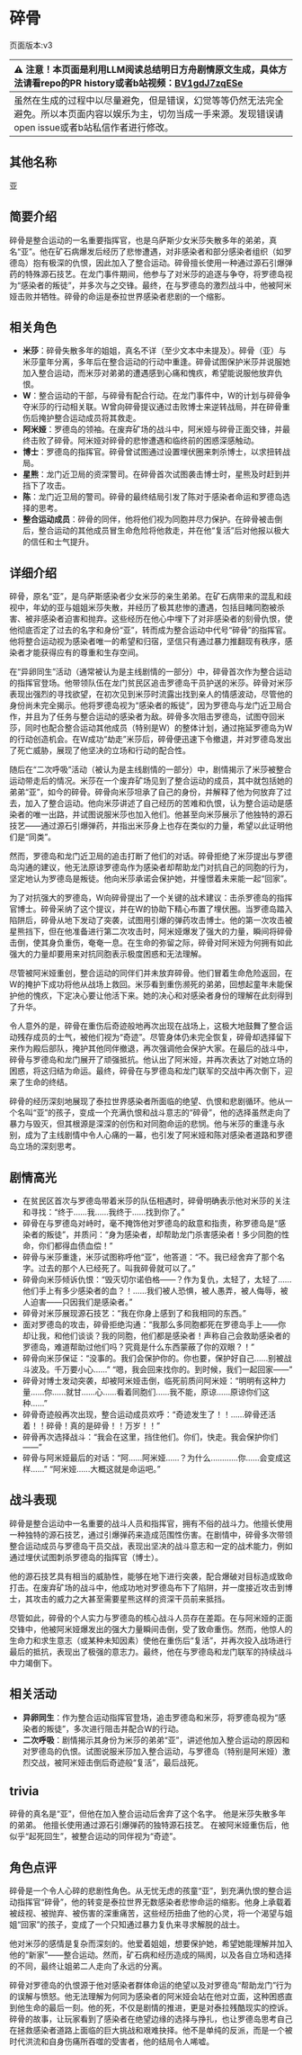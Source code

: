 # 碎骨
页面版本:v3
 

| :warning: 注意！本页面是利用LLM阅读总结明日方舟剧情原文生成，具体方法请看repo的PR history或者b站视频：[BV1gdJ7zqESe](https://www.bilibili.com/video/BV1gdJ7zqESe/)         |
|:----------------------------|
| 虽然在生成的过程中以尽量避免，但是错误，幻觉等等仍然无法完全避免。所以本页面内容以娱乐为主，切勿当成一手来源。发现错误请open issue或者b站私信作者进行修改。|



## 其他名称
亚
## 简要介绍
碎骨是整合运动的一名重要指挥官，也是乌萨斯少女米莎失散多年的弟弟，真名“亚”。他在矿石病爆发后经历了悲惨遭遇，对非感染者和部分感染者组织（如罗德岛）抱有极深的仇恨，因此加入了整合运动。碎骨擅长使用一种通过源石引爆弹药的特殊源石技艺。在龙门事件期间，他参与了对米莎的追逐与争夺，将罗德岛视为“感染者的叛徒”，并多次与之交锋。最终，在与罗德岛的激烈战斗中，他被阿米娅击败并牺牲。碎骨的命运是泰拉世界感染者悲剧的一个缩影。
## 相关角色
-   **米莎**：碎骨失散多年的姐姐，真名不详（至少文本中未提及）。碎骨（亚）与米莎童年分离，多年后在整合运动的行动中重逢。碎骨试图保护米莎并说服她加入整合运动，而米莎对弟弟的遭遇感到心痛和愧疚，希望能说服他放弃仇恨。
-   **W**：整合运动的干部，与碎骨有配合行动。在龙门事件中，W的计划与碎骨争夺米莎的行动相关联。W曾向碎骨提议通过击败博士来逆转战局，并在碎骨重伤后掩护整合运动成员将其救走。
-   **阿米娅**：罗德岛的领袖。在废弃矿场的战斗中，阿米娅与碎骨正面交锋，并最终击败了碎骨。阿米娅对碎骨的悲惨遭遇和临终前的困惑深感触动。
-   **博士**：罗德岛的指挥官。碎骨曾试图通过设置埋伏圈来刺杀博士，以求扭转战局。
-   **星熊**：龙门近卫局的资深警司。在碎骨首次试图袭击博士时，星熊及时赶到并挡下了攻击。
-   **陈**：龙门近卫局的警司。碎骨的最终结局引发了陈对于感染者命运和罗德岛选择的思考。
-   **整合运动成员**：碎骨的同伴，他将他们视为同胞并尽力保护。在碎骨被击倒后，整合运动的其他成员冒生命危险将他救走，并在他“复活”后对他报以极大的信任和士气提升。
## 详细介绍
碎骨，原名“亚”，是乌萨斯感染者少女米莎的亲生弟弟。在矿石病带来的混乱和歧视中，年幼的亚与姐姐米莎失散，并经历了极其悲惨的遭遇，包括目睹同胞被杀害、被非感染者迫害和抛弃。这些经历在他心中埋下了对非感染者的刻骨仇恨，使他彻底否定了过去的名字和身份“亚”，转而成为整合运动中代号“碎骨”的指挥官。他将整合运动视为感染者唯一的希望和归宿，坚信只有通过暴力推翻现有秩序，感染者才能获得应有的尊重和生存空间。

在“异卵同生”活动（通常被认为是主线剧情的一部分）中，碎骨首次作为整合运动的指挥官登场。他带领队伍在龙门贫民区追击罗德岛干员护送的米莎。碎骨对米莎表现出强烈的寻找欲望，在初次见到米莎时流露出找到亲人的情感波动，尽管他的身份尚未完全揭示。他将罗德岛视为“感染者的叛徒”，因为罗德岛与龙门近卫局合作，并且为了任务与整合运动的感染者为敌。碎骨多次阻击罗德岛，试图夺回米莎，同时也配合整合运动其他成员（特别是W）的整体计划，通过拖延罗德岛为W的行动创造机会。在W成功“劫走”米莎后，碎骨便迅速下令撤退，并对罗德岛发出了死亡威胁，展现了他坚决的立场和行动的配合性。

随后在“二次呼吸”活动（被认为是主线剧情的一部分）中，剧情揭示了米莎被整合运动带走后的情况。米莎在一个废弃矿场见到了整合运动的成员，其中就包括她的弟弟“亚”，如今的碎骨。碎骨向米莎坦承了自己的身份，并解释了他为何放弃了过去，加入了整合运动。他向米莎讲述了自己经历的苦难和仇恨，认为整合运动是感染者的唯一出路，并试图说服米莎也加入他们。他甚至向米莎展示了他独特的源石技艺——通过源石引爆弹药，并指出米莎身上也存在类似的力量，希望以此证明他们是“同类”。

然而，罗德岛和龙门近卫局的追击打断了他们的对话。碎骨拒绝了米莎提出与罗德岛沟通的建议，他无法原谅罗德岛作为感染者却帮助龙门对抗自己的同胞的行为，坚定地认为罗德岛是叛徒。他向米莎承诺会保护她，并憧憬着未来能一起“回家”。

为了对抗强大的罗德岛，W向碎骨提出了一个关键的战术建议：击杀罗德岛的指挥官博士。碎骨采纳了这个提议，并在W的协助下精心布置了埋伏圈。当罗德岛踏入陷阱后，碎骨从地下发动了突袭，试图用引爆的弹药攻击博士。他的第一次攻击被星熊挡下，但在他准备进行第二次攻击时，阿米娅爆发了强大的力量，瞬间将碎骨击倒，使其身负重伤，奄奄一息。在生命的弥留之际，碎骨对阿米娅为何拥有如此强大的力量却要用来对抗同胞表示极度困惑和无法理解。

尽管被阿米娅重创，整合运动的同伴们并未放弃碎骨。他们冒着生命危险返回，在W的掩护下成功将他从战场上救回。米莎看到重伤濒死的弟弟，回想起童年未能保护他的愧疚，下定决心要让他活下来。她的决心和对感染者身份的理解在此刻得到了升华。

令人意外的是，碎骨在重伤后奇迹般地再次出现在战场上，这极大地鼓舞了整合运动残存成员的士气，被他们视为“奇迹”。尽管身体仍未完全恢复，碎骨却选择留下来作为殿后部队，掩护其他同伴撤退，再次强调他会保护大家。在最后的战斗中，碎骨与罗德岛和龙门展开了顽强抵抗。他认出了阿米娅，并再次表达了对她立场的困惑，将这归结为命运。最终，碎骨在与罗德岛和龙门联军的交战中再次倒下，迎来了生命的终结。

碎骨的经历深刻地展现了泰拉世界感染者所面临的绝望、仇恨和悲剧循环。他从一个名叫“亚”的孩子，变成一个充满仇恨和战斗意志的“碎骨”，他的选择虽然走向了暴力与毁灭，但其根源是深深的创伤和对同胞命运的悲悯。他与米莎的重逢与永别，成为了主线剧情中令人心痛的一幕，也引发了阿米娅和陈对感染者道路和罗德岛立场的深刻思考。
## 剧情高光
* 在贫民区首次与罗德岛带着米莎的队伍相遇时，碎骨明确表示他对米莎的关注和寻找：“终于……我……我终于……找到你了。”
* 碎骨在与罗德岛对峙时，毫不掩饰他对罗德岛的敌意和指责，称罗德岛是“感染者的叛徒”，并质问：“身为感染者，却帮助龙门杀害感染者！多少同胞的性命，你们都得血债血偿！”
* 碎骨与米莎重逢，米莎试图称呼他“亚”，他答道：“不。我已经舍弃了那个名字。过去的那个人已经死了。叫我碎骨就可以了。”
* 碎骨向米莎倾诉仇恨：“毁灭切尔诺伯格——？作为复仇，太轻了，太轻了......他们手上有多少感染者的血？！......我们被人恐惧，被人愚弄，被人侮辱，被人迫害——只因我们是感染者。”
* 碎骨对米莎展现源石技艺：“我在你身上感到了和我相同的东西。”
* 面对罗德岛的攻击，碎骨拒绝沟通：“我那么多同胞都死在罗德岛手上——你却让我，和他们谈谈？我的同胞，他们都是感染者！声称自己会救助感染者的罗德岛，难道帮助过他们吗？究竟是什么东西蒙蔽了你的双眼？！”
* 碎骨向米莎保证：“没事的。我们会保护你的。你也要，保护好自己......别被战斗波及。千万要小心......” “嗯，我会回来找你的。到时候，我们一起回家——”
* 碎骨对博士发动突袭，却被阿米娅击倒，临死前质问阿米娅：“明明有这种力量......你......就甘......心......看着同胞们......我不能，原谅......原谅你们这种......”
* 碎骨奇迹般再次出现，整合运动成员欢呼：“奇迹发生了！！......碎骨还活着！！碎骨！真的是碎骨！！万岁！！”
* 碎骨再次选择战斗：“我会在这里，挡住他们。你们，快走。我会保护你们——”
* 碎骨与阿米娅最后的对话：“阿......阿米娅......？为什么............你......会变成这样......” “阿米娅......大概这就是命运吧。”
## 战斗表现
碎骨是整合运动中一名重要的战斗人员和指挥官，拥有不俗的战斗力。他擅长使用一种独特的源石技艺，通过引爆弹药来造成范围性伤害。在剧情中，碎骨多次带领整合运动成员与罗德岛干员交战，表现出坚决的战斗意志和一定的战术能力，例如通过埋伏试图刺杀罗德岛的指挥官（博士）。

他的源石技艺具有相当的威胁性，能够在地下进行突袭，配合爆破对目标造成致命打击。在废弃矿场的战斗中，他成功地对罗德岛布下了陷阱，并一度接近攻击到博士，其攻击的威力之大甚至需要星熊这样的资深干员前来抵挡。

尽管如此，碎骨的个人实力与罗德岛的核心战斗人员存在差距。在与阿米娅的正面交锋中，他被阿米娅爆发出的强大力量瞬间击倒，受了致命重伤。然而，他惊人的生命力和求生意志（或某种未知因素）使他在重伤后“复活”，并再次投入战场进行最后的抵抗，表现出了极强的意志力。最终，他在与罗德岛和龙门联军的持续战斗中力竭倒下。
## 相关活动
-   **异卵同生**：作为整合运动指挥官登场，追击罗德岛和米莎，将罗德岛视为“感染者的叛徒”，多次进行阻击并配合W的行动。
-   **二次呼吸**：剧情揭示其身份为米莎的弟弟“亚”，讲述他加入整合运动的原因和对罗德岛的仇恨。试图说服米莎加入整合运动，与罗德岛（特别是阿米娅）激烈交战，被阿米娅击倒后奇迹般“复活”，最后战死。
## trivia
碎骨的真名是“亚”，但他在加入整合运动后舍弃了这个名字。
他是米莎失散多年的弟弟。
他擅长使用通过源石引爆弹药的独特源石技艺。
在被阿米娅重伤后，他似乎“起死回生”，被整合运动的同伴视为“奇迹”。
## 角色点评
碎骨是一个令人心碎的悲剧性角色。从无忧无虑的孩童“亚”，到充满仇恨的整合运动指挥官“碎骨”，他的转变是泰拉世界无数感染者悲惨命运的缩影。他身上承载着被歧视、被抛弃、被伤害的深重痛苦，这些经历扭曲了他的心灵，将一个渴望与姐姐“回家”的孩子，变成了一个只知通过暴力复仇来寻求解脱的战士。

他对米莎的感情是复杂而深刻的。他爱着姐姐，想要保护她，希望她能理解并加入他的“新家”——整合运动。然而，矿石病和经历造成的隔阂，以及各自立场和选择的不同，最终让姐弟二人走向了永远的分离。

碎骨对罗德岛的仇恨源于他对感染者群体命运的绝望以及对罗德岛“帮助龙门”行为的误解与愤怒。他无法理解为何同为感染者的阿米娅会站在他对立面，这种困惑直到他生命的最后一刻。他的死，不仅是剧情的推进，更是对泰拉残酷现实的控诉。碎骨的故事，让玩家看到了感染者在绝望边缘的选择与挣扎，也让罗德岛思考自己在拯救感染者道路上面临的巨大挑战和艰难抉择。他不是单纯的反派，而是一个被时代洪流和自身伤痛所吞噬的受害者，他的结局令人唏嘘。